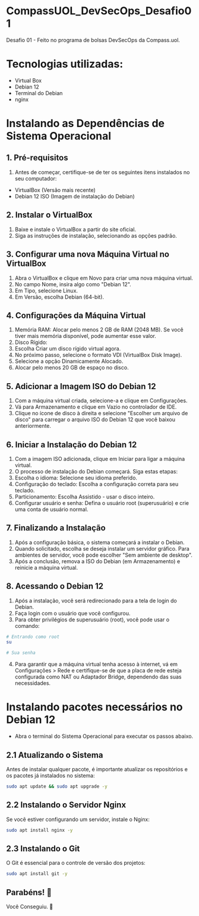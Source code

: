 # CompassUOL_DevSecOps_Desafio01

Desafio 01 - Feito no programa de bolsas DevSecOps da Compass.uol.

# Tecnologias utilizadas:
- Virtual Box
- Debian 12
- Terminal do Debian
- nginx

# Instalando as Dependências de Sistema Operacional

## 1. Pré-requisitos
1. Antes de começar, certifique-se de ter os seguintes itens instalados no seu computador:
 - VirtualBox (Versão mais recente)
 - Debian 12 ISO (Imagem de instalação do Debian)

## 2. Instalar o VirtualBox
1. Baixe e instale o VirtualBox a partir do site oficial.
2. Siga as instruções de instalação, selecionando as opções padrão.

## 3. Configurar uma nova Máquina Virtual no VirtualBox
1. Abra o VirtualBox e clique em Novo para criar uma nova máquina virtual.
2. No campo Nome, insira algo como "Debian 12".
3. Em Tipo, selecione Linux.
4. Em Versão, escolha Debian (64-bit).

## 4. Configurações da Máquina Virtual
1. Memória RAM: Alocar pelo menos 2 GB de RAM (2048 MB). Se você tiver mais memória disponível, pode aumentar esse valor.
2. Disco Rígido:
3. Escolha Criar um disco rígido virtual agora.
4. No próximo passo, selecione o formato VDI (VirtualBox Disk Image).
5. Selecione a opção Dinamicamente Alocado.
6. Alocar pelo menos 20 GB de espaço no disco.

## 5. Adicionar a Imagem ISO do Debian 12
1. Com a máquina virtual criada, selecione-a e clique em Configurações.
2. Vá para Armazenamento e clique em Vazio no controlador de IDE.
3. Clique no ícone de disco à direita e selecione "Escolher um arquivo de disco" para carregar o arquivo ISO do Debian 12 que você baixou anteriormente.

## 6. Iniciar a Instalação do Debian 12
1. Com a imagem ISO adicionada, clique em Iniciar para ligar a máquina virtual.
2. O processo de instalação do Debian começará. Siga estas etapas:
3. Escolha o idioma: Selecione seu idioma preferido.
4. Configuração do teclado: Escolha a configuração correta para seu teclado.
5. Particionamento: Escolha Assistido - usar o disco inteiro.
6. Configurar usuário e senha: Defina o usuário root (superusuário) e crie uma conta de usuário normal.

## 7. Finalizando a Instalação
1. Após a configuração básica, o sistema começará a instalar o Debian.
2. Quando solicitado, escolha se deseja instalar um servidor gráfico. Para ambientes de servidor, você pode escolher "Sem ambiente de desktop".
3. Após a conclusão, remova a ISO do Debian (em Armazenamento) e reinicie a máquina virtual.

## 8. Acessando o Debian 12
1. Após a instalação, você será redirecionado para a tela de login do Debian.
2. Faça login com o usuário que você configurou.
3. Para obter privilégios de superusuário (root), você pode usar o comando:
```bash
# Entrando como root
su

# Sua senha
```
4. Para garantir que a máquina virtual tenha acesso à internet, vá em Configurações > Rede e certifique-se de que a placa de rede esteja configurada como NAT ou Adaptador Bridge, dependendo das suas necessidades.

# Instalando pacotes necessários no Debian 12
- Abra o terminal do Sistema Operacional para executar os passos abaixo.

## 2.1 Atualizando o Sistema
Antes de instalar qualquer pacote, é importante atualizar os repositórios e os pacotes já instalados no sistema:

```bash
sudo apt update && sudo apt upgrade -y
```

## 2.2 Instalando o Servidor Nginx
Se você estiver configurando um servidor, instale o Nginx:

```bash
sudo apt install nginx -y
```

## 2.3 Instalando o Git
O Git é essencial para o controle de versão dos projetos:

```bash
sudo apt install git -y
```

## Parabéns! :tada:

Você Conseguiu. :partying_face:
